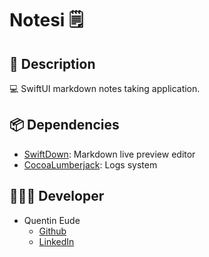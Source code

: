 # Notesi 🗒️

## 📖 Description
💻 SwiftUI markdown notes taking application.

## 📦 Dependencies
* [SwiftDown](https://github.com/qeude/SwiftDown): Markdown live preview editor
* [CocoaLumberjack](https://cocoapods.org/pods/CocoaLumberjack): Logs system

## 👨🏻‍💻 Developer
* Quentin Eude
    * [Github](https://github.com/qeude)
    * [LinkedIn](https://www.linkedin.com/in/quentineude/)